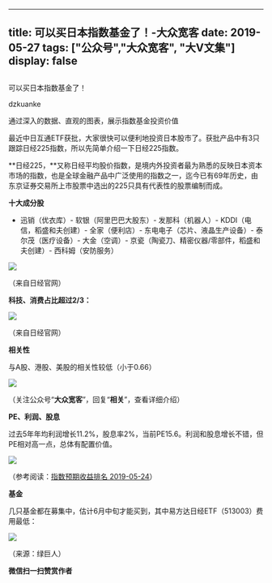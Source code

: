 
---
title:   可以买日本指数基金了！-大众宽客
date: 2019-05-27
tags: ["公众号","大众宽客", "大V文集"]
display: false
---


## 



可以买日本指数基金了！




dzkuanke




通过深入的数据、直观的图表，展示指数基金投资价值


最近中日互通ETF获批，大家很快可以便利地投资日本股市了。获批产品中有3只跟踪日经225指数，所以先简单介绍一下日经225指数。



**日经225，**又称日经平均股价指数，是境内外投资者最为熟悉的反映日本资本市场的指数，也是全球金融产品中广泛使用的指数之一，迄今已有69年历史，由东京证券交易所上市股票中选出的225只具有代表性的股票编制而成。



**十大成分股**
- 迅销（优衣库）- 软银（阿里巴巴大股东）- 发那科（机器人）- KDDI（电信，稻盛和夫创建）- 全家（便利店）- 东电电子（芯片、液晶生产设备）- 泰尔茂（医疗设备）- 大金（空调）- 京瓷（陶瓷刀、精密仪器/零部件，稻盛和夫创建）- 西科姆（安防服务）
<img class="rich_pages" data-ratio="0.30887372013651876" data-s="300,640" src="https://mmbiz.qpic.cn/mmbiz_png/PKw3FQPmhIhJrzv4Qbsgr7929OhIfp7lA5KECglXwq1jHic3o3LxpHicgVqibyicA7ibpeiaWyd8OwNJTmqffLbBO6eQ/640?wx_fmt=png" data-type="png" data-w="1172" style="text-align: center;white-space: normal;"/>

（来自日经官网）



**科技、消费占比超过2/3：**

<img class="rich_pages" data-ratio="0.53125" data-s="300,640" src="https://mmbiz.qpic.cn/mmbiz_png/PKw3FQPmhIhJrzv4Qbsgr7929OhIfp7lbkt1iaqpPR7tod1lLbHGMTR7MW166s2aI1CeXOQX91f2ib7pl2ia6w2sw/640?wx_fmt=png" data-type="png" data-w="640" style=""/>

（来自日经官网）



**相关性**



与A股、港股、美股的相关性较低（小于0.66）

<img class="rich_pages" data-ratio="1.5714285714285714" data-s="300,640" src="https://mmbiz.qpic.cn/mmbiz_png/PKw3FQPmhIhJrzv4Qbsgr7929OhIfp7ln2ULP0xwUicvjC8YH1krXkQCoyQ7AShY5Zw3zSasND3ibE0Aib02LkxKQ/640?wx_fmt=png" data-type="png" data-w="840" style=""/>

（关注公众号“**大众宽客**”，回复“**相关**”，查看详细介绍）



**PE、利润、股息**



过去5年年均利润增长11.2%，股息率2%，当前PE15.6。利润和股息增长不错，但PE相对高一点，总体有配置价值。



<img class="rich_pages" data-ratio="0.37213740458015265" data-s="300,640" src="https://mmbiz.qpic.cn/mmbiz_png/PKw3FQPmhIhJrzv4Qbsgr7929OhIfp7lauTrKsS3S67Nd68bf0QdCJjdXYBumXAPyQSw5Kpq0vJsNuRakE8uew/640?wx_fmt=png" data-type="png" data-w="1048" style=""/>

（参考阅读：[指数预期收益排名 2019-05-24](http://mp.weixin.qq.com/s?__biz=MzAwMTc1MDcwNw==&amp;mid=2648274578&amp;idx=1&amp;sn=119d0a470bd127a4c0f634567c5da413&amp;chksm=82f9354eb58ebc587a2bd3e3dfa9acc3c4830bba46b6169f5671d5f7a31a3a93f221d8a1a9e4&amp;scene=21#wechat_redirect)）



**基金**



几只基金都在募集中，估计6月中旬才能买到，其中易方达日经ETF（513003）费用最低：

<img class="" data-ratio="0.37575757575757573" src="https://mmbiz.qpic.cn/mmbiz_jpg/PKw3FQPmhIhJrzv4Qbsgr7929OhIfp7lq14o9ZQB3tTBNsibkicw0BNcGJwyFfyI0r3xozU3icPia93GEqWeGC5o6g/640?wx_fmt=jpeg" data-type="jpeg" data-w="660"/>

（来源：绿巨人）


**微信扫一扫赞赏作者**













